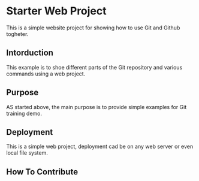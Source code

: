 # Starter Web Project

This is a simple website project for showing how to use Git and Github togheter.

## Intorduction

This example is to shoe different parts of the Git repository and various commands using a web project.

## Purpose

AS started above, the main purpose is to provide simple examples for Git training demo.

## Deployment

This is a simple web project, deployment cad be on any web server or even local file system.

## How To Contribute

